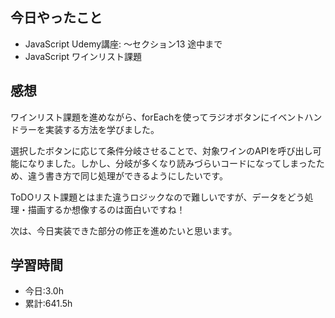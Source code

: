 ## 今日やったこと
- JavaScript Udemy講座: 〜セクション13 途中まで
- JavaScript ワインリスト課題

## 感想
ワインリスト課題を進めながら、forEachを使ってラジオボタンにイベントハンドラーを実装する方法を学びました。

選択したボタンに応じて条件分岐させることで、対象ワインのAPIを呼び出し可能になりました。しかし、分岐が多くなり読みづらいコードになってしまったため、違う書き方で同じ処理ができるようにしたいです。

ToDOリスト課題とはまた違うロジックなので難しいですが、データをどう処理・描画するか想像するのは面白いですね！

次は、今日実装できた部分の修正を進めたいと思います。

## 学習時間
- 今日:3.0h
- 累計:641.5h
